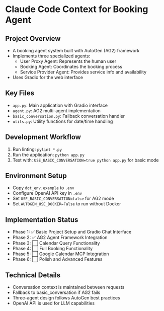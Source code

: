 # Claude Code Context for Booking Agent

## Project Overview
- A booking agent system built with AutoGen (AG2) framework
- Implements three specialized agents:
  - User Proxy Agent: Represents the human user
  - Booking Agent: Coordinates the booking process
  - Service Provider Agent: Provides service info and availability
- Uses Gradio for the web interface

## Key Files
- `app.py`: Main application with Gradio interface
- `agent.py`: AG2 multi-agent implementation
- `basic_conversation.py`: Fallback conversation handler
- `utils.py`: Utility functions for date/time handling

## Development Workflow
1. Run linting: `pylint *.py`
2. Run the application: `python app.py`
3. Test with: `USE_BASIC_CONVERSATION=true python app.py` for basic mode

## Environment Setup
- Copy `dot_env.example` to `.env`
- Configure OpenAI API key in `.env`
- Set `USE_BASIC_CONVERSATION=false` for AG2 mode
- Set `AUTOGEN_USE_DOCKER=False` to run without Docker

## Implementation Status
- Phase 1: ✅ Basic Project Setup and Gradio Chat Interface
- Phase 2: ✅ AG2 Agent Framework Integration
- Phase 3: ⬜ Calendar Query Functionality
- Phase 4: ⬜ Full Booking Functionality
- Phase 5: ⬜ Google Calendar MCP Integration
- Phase 6: ⬜ Polish and Advanced Features

## Technical Details
- Conversation context is maintained between requests
- Fallback to basic_conversation if AG2 fails
- Three-agent design follows AutoGen best practices
- OpenAI API is used for LLM capabilities